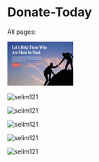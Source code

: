 # Donate-Today

All pages:

<img src="https://github.com/selim121/Donate-Today/blob/main/images/webview/1.png" width="150" height="100">

![selim121](https://github.com/selim121/Donate-Today/tree/main/images/webview/2.png)

![selim121](https://github.com/selim121/Donate-Today/tree/main/images/webview/3.png)

![selim121](https://github.com/selim121/Donate-Today/tree/main/images/webview/4.png)

![selim121](https://github.com/selim121/Donate-Today/tree/main/images/webview/5.png)

![selim121](https://github.com/selim121/Donate-Today/tree/main/images/webview/6.png)
